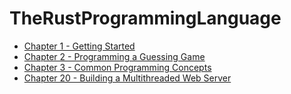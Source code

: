 # TheRustProgrammingLanguage

* [Chapter 1 - Getting Started](https://github.com/zech-decleene/TheRustProgrammingLanguage/tree/master/Chapter%201%20-%20Getting%20Started)
* [Chapter 2 - Programming a Guessing Game](https://github.com/zech-decleene/TheRustProgrammingLanguage/tree/master/Chapter%202%20-%20Programming%20a%20Guessing%20Game)
* [Chapter 3 - Common Programming Concepts](https://github.com/zech-decleene/TheRustProgrammingLanguage/tree/master/Chapter%203%20-%20Common%20Programming%20Concepts)
* [Chapter 20 - Building a Multithreaded Web Server]()